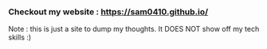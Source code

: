 ### Checkout my website : https://sam0410.github.io/

Note : this is just a site to dump my thoughts. It DOES NOT show off my tech skills :)
